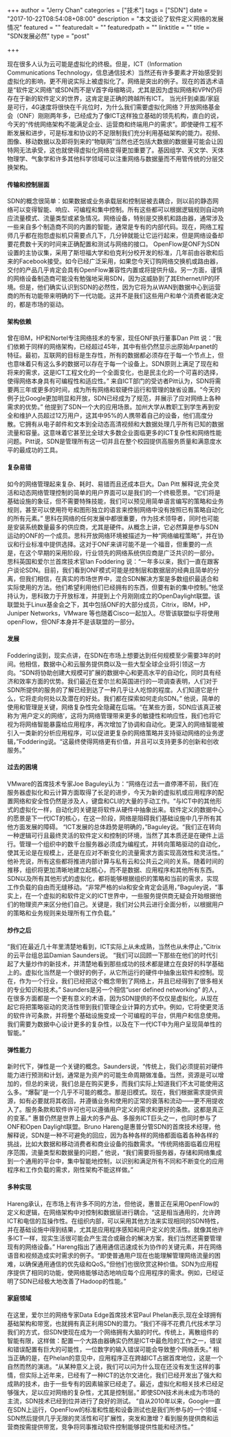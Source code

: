 +++
author = "Jerry Chan"
categories = ["技术"]
tags = ["SDN"]
date = "2017-10-22T08:54:08+08:00"
description = "本文谈论了软件定义网络的发展情况"
featured = ""
featuredalt = ""
featuredpath = ""
linktitle = ""
title = "SDN发展必然"
type = "post"

+++

现在很多人认为云可能是虚拟化的终极。但是，ICT（Information Communications Technology，信息通信技术）当然还有许多要素才开始感受到虚拟化的影响，更不用说实际上被虚拟化了。网络是突出的例子。现在的首选术语是“软件定义网络”或SDN而不是V首字母缩略词，尤其是因为虚拟网络和VPN仍将存在于新的软件定义的世界，这肯定是正确的跨越所有ICT。 当光纤到桌面/家庭是可行，4G速度将很快在千兆位时，为什么我们需要虚拟化网络？开放网络基金会（ONF）刚刚两年多，已经成为了像ICT这样独立基础的领先机构，直白的说，今天的“传统网络架构不能满足企业、运营商和终端用户的需求”。即使硬件工程不断发展和进步，可是标准和协议的不足限制我们充分利用基础架构的能力。视频、图像、移动数据以及即将到来的“物联网”当然也还包括大数据的数据量可能会让因特网无法承受，这也就使得虚拟化网络变得更加重要了。基因组学、天文学、天体物理学、气象学和许多其他科学领域可以注重网络与数据量而不用管传统的分层交换架构。

#### 传输和控制层面

SDN的概念很简单：如果数据或业务承载层和控制层被去耦合，则以前的静态网络可以变得智能、响应、可编程和集中控制。所有这些都可以根据逻辑规则自动响应流量模式、流量类型或紧急情况。网络设备，特别是交换机和路由器，通常涉及一些来自多个制造商不同的内置的智能，通常是专有的内部代码。现在，网络工程师几乎都在抱怨虚拟机只需要点几下，几分钟就能让它运行起来，但是网络设备却要花费数十天的时间来正确配置和测试与网络的接口。 OpenFlow是ONF为SDN设置的主协议集，采用了斯坦福大学和伯克利分校开发的标准，几年前由谷歌和后来的Facebook接受。如今已经广泛采用，如果您今天订购网络交换机或路由器，交付的产品几乎肯定会具有OpenFlow兼容性内置或将提供升级。另一方面，谨慎的网络设备制造商可能没有勉强地采用SDN，因为这威胁到了其Ethernet/IP的环境。但是，他们确实认识到SDN的必然性，因为它将为从WAN到数据中心到运营商的所有功能带来明确的下一代功能。这并不是我们这些用户和单个消费者能决定的，都是市场的驱动。

#### 架构依赖

曾在IBM，HP和Nortel专注网络技术的专家，现任ONF执行董事Dan Pitt 说：“我们依赖于同样的网络架构，已经超过45年，其中有些仍然显示出原始Arpanet的特征。最初，互联网的目标是生存性，所有的数据都必须存在于每一个节点上，但也意味着只有这么多的数据可以存在于每一个设备上。SDN原则上满足了现在和将来的需求，这是ICT工程文化的一个全面变化，也是民主化的一个可喜的选择，使得网络本身具有可编程性和适应性。” 来自ICT部门的受访者Pitt认为，SDN将需要两三年或更多的时间，成为所有网络和软硬件运行和管理的缺省设置。“今天的例子比Google更加明显和开放，SDN已经成为了规范，并展示了应对网络上各种需求的优势。” 他提到了SDN一个大的应用场景。加州大学从教职工到学生再到安全和维护人员超过12万用户，这其中95%的人携带着自己的设备，他们高度分散。它拥有从电子邮件和文本到全动态高清视频和大数据处理几乎所有已知的数据流量和容量。这意味着它甚至比全球大多数企业面临更多的ICT复杂性和网络性能问题。Pitt说，SDN是管理所有这一切并且在整个校园提供高服务质量和满意度水平的最成功的工具。

#### 复杂易错

如今的网络管理起来复杂、耗时、易错而且还成本巨大。Dan Pitt 解释说,完全灵活和动态网络管理控制的简单的用户界面可以是我们的一个终极愿景。“它们将是基础设施的象征，但不需要特殊技能，我们可以预见用简单语言编写的策略和业务规则，甚至可以使用符号和图形独立的语言来控制网络中没有按照已有策略自动化的所有元素。” 思科在网络的任何发展中都很重要，作为技术领导者，同时也可能是安装系统数量最多的供应商，尤其是硬件。从概念上讲，它必然算是参与SDN运动的ONF的一个成员。思科开放网络环境被描述为一种“网络编程策略”，并在协议和行业标准中提供选择。这对于ONF来讲可能不是一个福音，但重要的一点是，在这个早期的采用阶段，行业领先的网络系统供应商是广泛共识的一部分。 思科英国和爱尔兰首席技术官Ian Foddering 说：“一年多以来，我们一直在跟客户谈论SDN。目前，我们看到ONF模式可能是控制层和数据层的经典且简单的分离，但我们相信，在真实的市场世界中，混合SDN解决方案是多数组织最适合和实际使用的方法。他们希望利用他们已经拥有的东西，但要有新的集中控制。”他坚持认为，思科致力于开放标准，并提到上个月刚刚成立的OpenDaylight联盟。该联盟处于Linux基金会之下，其中包括ONF的大部分成员，Citrix，IBM，HP，Juniper Networks，VMware 等也随着Cisco一起加入。尽管该联盟似乎将使用openFlow，但ONF本身并不是该联盟的一部分。

#### 发展

Foddering谈到，现实点讲，在SDN在市场上想要达到任何规模至少需要3年的时间。他相信，数据中心和云服务提供商以及一些大型全球企业将引领这一方向。“SDN将协助创建大规模可扩展的数据中心和更高水平的自动化，同时具有经济和效率方面的优势。我们最近在爱尔兰和英国进行的一项调查表明，人们对于SDN所提供的服务的了解已经到达了一种几乎让人吃惊的程度。人们知道它是什么，它将走向何处以及潜在的好处。我们都在探索如何走向SDN。” 他说，简单的使用和管理是关键，网络复杂性完全隐藏在后端。“在某些方面，SDN应该真正被称为‘用户定义的网络’，这将为网络管理带来更多的敏捷性和响应性，我们也将它视为将网络智能暴露给应用程序，再次增加了协调和自动化。更深入的网络智能被引入一类新的分析应用程序，可以促进更复杂的网络策略并支持驱动网络的业务逻辑，”Foddering说。“这最终使得网络更有价值，并且可以支持更多的创新和创收服务。”

#### 过去的困境

VMware的首席技术专家Joe Baguley认为：“网络在过去一直停滞不前，我们在服务器虚拟化和云计算方面取得了长足的进步，今天为新的虚拟机或应用程序的配置网络和安全性仍然是涉及人，键盘和CLI的大量的手动工作。“与ICT中的其他形式的虚拟化一样，自动化的关键是将软件从硬件中抽象出来。软件定义的数据中心的愿景是下一代ICT的核心，在这一阶段，网络是阻碍我们基础设施中几乎所有其他方面发展的障碍。 “ICT发展的总体趋势是明确的，”Baguley说。“我们正在转向一种逻辑可行且最终灵活的软件定义和控制的环境，当然了其本质还是在硬件上运行。管理一个组织中的数千台服务器必须成为编程式，并转向策略驱动的自动化，使其无论是在规模上，还是在应对不断变化的流量需求方面实现高效性和灵活性。” 他补充说，所有这些都将推进内部计算与私有云和公共云之间的关系。随着时间的推移，组织将更加清晰地建立起核心，而不是数据、应用程序和其他所有东西。SDN以及所有其他形式的虚拟化，都将能够根据组织的策略和当前的需求，实现工作负载的自由而无缝移动。“非常严格的sla和安全肯定会适用，”Baguley说，“事实上，在一个虚拟的和软件定义的ICT世界中，一些服务提供商无疑会开始根据他们的物理资产来区分他们自己。关键是，我们对公共云进行全面分析，以根据用户的策略和业务规则来处理所有工作负载。”

#### 炒作之后

“我们在最近几十年里清楚地看到，ICT实际上从未成熟，当然也从未停止，”Citrix的云平台组总监Damian Saunders说。 “我们可以回顾一下那些在他们的时代引起了大量炒作的新技术，并清楚地看到那些成功的技术都是建立在良好的科学基础上的。虚拟化当然是一个很好的例子，从它所运行的硬件中抽象出软件和控制。现在，作为一个行业，我们已经把这个概念带到了网络上，并且已经得到了很多相关的专业知识和技术。” Saunders是另一个相信“user defined networking” 的人，在很多方面都是一个更有意义的术语，因为SDN提供的不仅仅是虚拟化，从现在起它将把策略驱动的灵活性带到我们管理企业计算的方式中。例如，它将使更灵活的软件许可条款，并将整个基础设施变成一个可编程的平台，供用户和信息使用。我们需要为数据中心设计更多的复杂性，以及在下一代ICT中为用户呈现简单性的智能。”

#### 弹性能力

新时代下，弹性是一个关键的概念。Saunders说，“传统上，我们必须提前对硬件能力进行预测和计划，通常是为资产的可能生命周期做准备。当然，资源是可以增加的，但总的来说，我们总是在购买更多，而我们实际上知道我们不太可能使用这么多。“爆裂”是一个几乎不可能的概念。那是旧模式。现在，我们根据需求提供资源，如有必要就将其收回，并遵循业务和使用的正常的衰落和流动——更不用提收入了。服务条款和软件许可也可以遵循用户定义的需求和更好的条款。这都是真正的变革。” 惠普仍然是世界上最大的多产品、多服务ICT巨头之一，也同时参与了ONF和Open Daylight联盟。Bruno Hareng是惠普分管SDN的首席技术经理，他解释说，SDN是一种不可避免的回应，因为各种各样的网络都面临着各种各样的挑战，比如大数据和移动消费者和商业设备的指数需求。“传统网络面临着应用程序范围，流量类型和数据量的问题，” 他说，“我们需要将服务器，存储和网络集成到一个通用的平台中，集中智能地控制，以识别和满足所有不同和不断变化的应用程序和工作负载的需求，刚性架构不能这样做。”

#### 多种实现

Hareng承认，在市场上有许多不同的方法，但他说，惠普正在采用OpenFlow的定义和逻辑，在网络架构中对控制和数据层进行耦合。“这是相当通用的，允许跨ICT和电信的互操作性。在组织内部，可以采用其他方法来实现相同的SDN特性，并在基础设施中得到结果，尤其是应用程序感知和用户定义的灵活性。就像其他许多ICT一样，现实生活很可能会产生混合或融合的解决方案，我们当然还需要管理现有的网络设备。” Hareng指出了通用通信迅速成长为协作的关键元素，并在网络语音和视频造成实时需求的例子。“即使普通用户现在也能理解管理网络流量的困难，以确保通用通信的优先级和QoS。”但他们也很欣赏这种价值。SDN为应用程序提供了相同的功能，使网络能够动态地响应每个应用程序的需求。例如，已经证明了SDN已经极大地改善了Hadoop的性能。”

#### 家庭领域

在这里，爱尔兰的网络专家Data Edge首席技术官Paul Phelan表示,现在全球拥有基础架构和带宽，也就拥有真正利用SDN的潜力。“我们不得不花费几代技术学习我们的方式，但SDN使现在成为一个网络拥有大脑的时代。传统上，离散组件的智能有限，这样做：配置一个大路由器确实仍然是ICT中最危险的工作之一，错误和错误配置有巨大的可能性，一位数字的输入错误可能会导致整个网络丢失。” 相当正确的是，在Phelan的意见中，应用程序正在跨越ICT占据首席地位，这是一个自然而然的演进。“从某种意义上说，我们可以问为什么现在还没有发生这样的事情，但实际上近年来，已经有了一种ICT的达尔文进化，我们已经开发出了强大和成熟的技术，由于一些专有的因素输家已经走了。最近，虚拟化和相关技术已经足够强大，足以应对网络的复杂性，尤其是控制层。” 即使SDN技术尚未成为市场的主流，SDN技术已经到位并进行了良好的测试。 “自从2010年以来，Google一直在SDN上运行，OpenFlow的标准和性能和设备测试也是我们所参与的一个领域 - SDN然后提供几乎无限的灵活性和可扩展性，突发和激增？看到服务提供商和运营商按需提供带宽，竞争将同事推动软件控制能够提供性能和经济性。”
